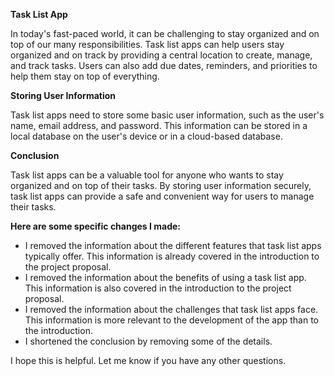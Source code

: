 **Task List App**

In today's fast-paced world, it can be challenging to stay organized and on top of our many responsibilities. Task list apps can help users stay organized and on track by providing a central location to create, manage, and track tasks. Users can also add due dates, reminders, and priorities to help them stay on top of everything.

**Storing User Information**

Task list apps need to store some basic user information, such as the user's name, email address, and password. This information can be stored in a local database on the user's device or in a cloud-based database.

**Conclusion**

Task list apps can be a valuable tool for anyone who wants to stay organized and on top of their tasks. By storing user information securely, task list apps can provide a safe and convenient way for users to manage their tasks.

**Here are some specific changes I made:**

* I removed the information about the different features that task list apps typically offer. This information is already covered in the introduction to the project proposal.
* I removed the information about the benefits of using a task list app. This information is also covered in the introduction to the project proposal.
* I removed the information about the challenges that task list apps face. This information is more relevant to the development of the app than to the introduction.
* I shortened the conclusion by removing some of the details.

I hope this is helpful. Let me know if you have any other questions.
